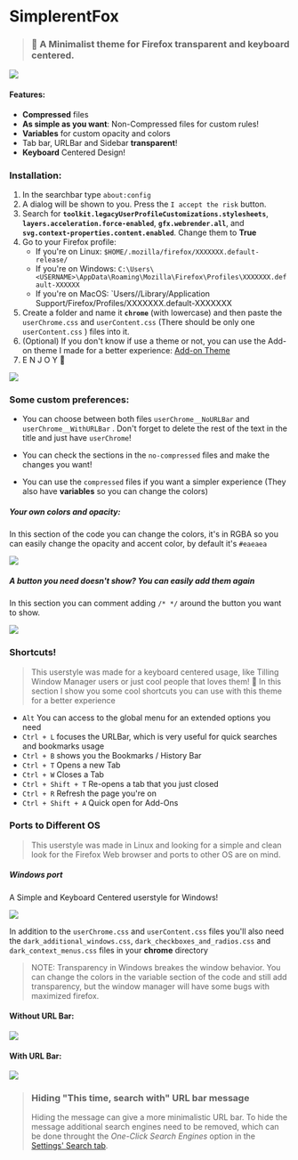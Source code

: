 # SimplerentFox

> ### 🦊 A Minimalist theme for Firefox transparent and keyboard centered.

![](https://github.com/MiguelRAvila/SimplerentFox/blob/master/Images/Firefox.png)

#### Features:

- **Compressed** files
- **As simple as you want**: Non-Compressed files for custom rules!
- **Variables** for custom opacity and colors
- Tab bar, URLBar and Sidebar **transparent**!
- **Keyboard** Centered Design!

### Installation:
1. In the searchbar type `about:config`
2. A dialog will be shown to you. Press the `I accept the risk` button.
3. Search for **`toolkit.legacyUserProfileCustomizations.stylesheets`**, **`layers.acceleration.force-enabled`**, **`gfx.webrender.all`**, and **`svg.context-properties.content.enabled`**. Change them to **True**
4. Go to your Firefox profile:
    - If you're on Linux: `$HOME/.mozilla/firefox/XXXXXXX.default-release/` 
    - If you're on Windows: `C:\Users\<USERNAME>\AppData\Roaming\Mozilla\Firefox\Profiles\XXXXXXX.default-XXXXXX` 
    - If you're on MacOS: `Users/<USERNAME>/Library/Application Support/Firefox/Profiles/XXXXXXX.default-XXXXXXX
5. Create a folder and name it **`chrome`** (with lowercase) and then paste the `userChrome.css` and `userContent.css` (There should be only one `userContent.css` ) files into it. 
6. (Optional) If you don't know if use a theme or not, you can use the Add-on theme I made for a better experience: [Add-on Theme](https://addons.mozilla.org/en-US/firefox/addon/simplerentfox/)
7. E N J O Y 🦊

![](https://github.com/MiguelRAvila/SimplerentFox/blob/master/Images/Firefox_1.png)

### Some custom preferences:

- You can choose between both files `userChrome__NoURLBar` and `userChrome__WithURLBar` . Don't forget to delete the rest of the text in the title and just have `userChrome`! 

- You can check the sections in the `no-compressed` files and make the changes you want! 

- You can use the `compressed` files if you want a simpler experience (They also have **variables** so you can change the colors)

##### Your own colors and opacity:

In this section of the code you can change the colors, it's in RGBA so you can easily change the opacity and accent color, by default it's `#eaeaea`

![](https://github.com/MiguelRAvila/SimplerentFox/blob/master/Images/code-1.png)

##### A button you need doesn't show? You can easily add them again

In this section you can comment adding `/* */` around the button you want to show. 

![](https://github.com/MiguelRAvila/SimplerentFox/blob/master/Images/code-2.png)
  

### Shortcuts!
> This userstyle was made for a keyboard centered usage, like Tilling Window Manager users or just cool people that loves them! 🤖
In this section I show you some cool shortcuts you can use with this theme for a better experience

- `Alt` You can access to the global menu for an extended options you need
- `Ctrl + L` focuses the URLBar, which is very useful for quick searches and bookmarks usage
- `Ctrl + B` shows you the Bookmarks / History Bar 
- `Ctrl + T` Opens a new Tab
- `Ctrl + W` Closes a Tab
- `Ctrl + Shift + T` Re-opens a tab that you just closed
- `Ctrl + R` Refresh the page you're on
- `Ctrl + Shift + A` Quick open for Add-Ons

### Ports to Different OS
> This userstyle was made in Linux and looking for a simple and clean look for the Firefox Web browser and ports to other OS are on mind.

##### Windows port
A Simple and Keyboard Centered userstyle for Windows!

![](https://github.com/MiguelRAvila/SimplerentFox/blob/master/Images/win.png)

In addition to the `userChrome.css` and `userContent.css` files you'll also need the `dark_additional_windows.css`, `dark_checkboxes_and_radios.css` and `dark_context_menus.css` files in your **chrome** directory

> NOTE: Transparency in Windows breakes the window behavior. You can change the colors in the variable section of the code and still add transparency, but the window manager will have some bugs with maximized firefox.

#### Without URL Bar:

![](https://github.com/MiguelRAvila/SimplerentFox/blob/master/Images/FirefoxWUB.png)

#### With URL Bar:

![](https://github.com/MiguelRAvila/SimplerentFox/blob/master/Images/FirefoxCUB.png)

> ### Hiding "This time, search with" URL bar message
> Hiding the message can give a more minimalistic URL bar. To hide the message additional search engines need to be removed, which can be done throught the _One-Click Search Engines_ option in the [Settings' Search tab](about:preferences#search).
